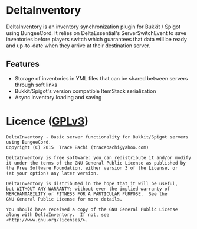 # DeltaInventory
DeltaInventory is an inventory synchronization plugin for Bukkit / Spigot using BungeeCord. It
relies on DeltaEssential's ServerSwitchEvent to save inventories before players switch which
guarantees that data will be ready and up-to-date when they arrive at their destination server.

## Features
- Storage of inventories in YML files that can be shared between servers through soft links
- Bukkit/Spigot's version compatible ItemStack serialization
- Async inventory loading and saving

# Licence ([GPLv3](http://www.gnu.org/licenses/gpl-3.0.en.html))
```
DeltaInventory - Basic server functionality for Bukkit/Spigot servers using BungeeCord.
Copyright (C) 2015  Trace Bachi (tracebachi@yahoo.com)

DeltaInventory is free software: you can redistribute it and/or modify
it under the terms of the GNU General Public License as published by
the Free Software Foundation, either version 3 of the License, or
(at your option) any later version.

DeltaInventory is distributed in the hope that it will be useful,
but WITHOUT ANY WARRANTY; without even the implied warranty of
MERCHANTABILITY or FITNESS FOR A PARTICULAR PURPOSE.  See the
GNU General Public License for more details.

You should have received a copy of the GNU General Public License
along with DeltaInventory.  If not, see <http://www.gnu.org/licenses/>.
```
